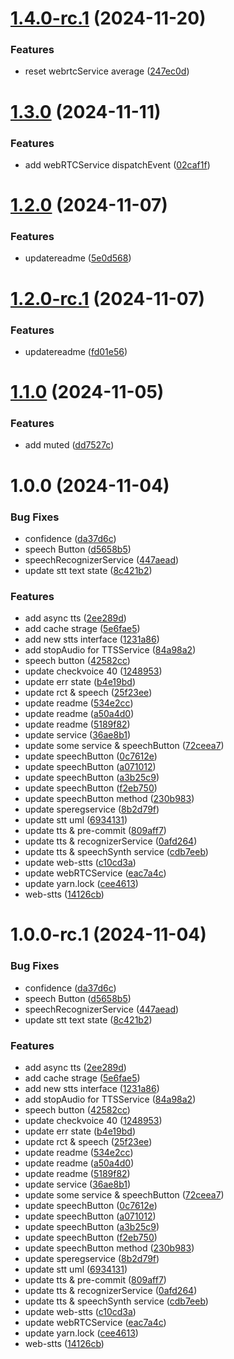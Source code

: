 # [1.4.0-rc.1](https://github.com/yanyunchangfeng/web-stts/compare/v1.3.0...v1.4.0-rc.1) (2024-11-20)

### Features

- reset webrtcService average ([247ec0d](https://github.com/yanyunchangfeng/web-stts/commit/247ec0d8275625c095dcc1b0836cc249f536ad48))

# [1.3.0](https://github.com/yanyunchangfeng/web-stts/compare/v1.2.0...v1.3.0) (2024-11-11)

### Features

- add webRTCService dispatchEvent ([02caf1f](https://github.com/yanyunchangfeng/web-stts/commit/02caf1fc0c848cbb554cdbec897140401ba49d35))

# [1.2.0](https://github.com/yanyunchangfeng/web-stts/compare/v1.1.0...v1.2.0) (2024-11-07)

### Features

- updatereadme ([5e0d568](https://github.com/yanyunchangfeng/web-stts/commit/5e0d568cd2aa6d7dd3f119cf9c2fe8fb4f5037c5))

# [1.2.0-rc.1](https://github.com/yanyunchangfeng/web-stts/compare/v1.1.0...v1.2.0-rc.1) (2024-11-07)

### Features

- updatereadme ([fd01e56](https://github.com/yanyunchangfeng/web-stts/commit/fd01e56a536c93305271108f6ff4528be9375536))

# [1.1.0](https://github.com/yanyunchangfeng/web-stts/compare/v1.0.0...v1.1.0) (2024-11-05)

### Features

- add muted ([dd7527c](https://github.com/yanyunchangfeng/web-stts/commit/dd7527c2d7c2eb372bf526dcfcfdb6bc07c7ee6a))

# 1.0.0 (2024-11-04)

### Bug Fixes

- confidence ([da37d6c](https://github.com/yanyunchangfeng/web-stts/commit/da37d6c83c4935771c8c4ecb6ffb00d6da147930))
- speech Button ([d5658b5](https://github.com/yanyunchangfeng/web-stts/commit/d5658b5be837709fb3918a4e3805d47bfbb059df))
- speechRecognizerService ([447aead](https://github.com/yanyunchangfeng/web-stts/commit/447aead0c5054b9668ecf53788b88c619a50893a))
- update stt text state ([8c421b2](https://github.com/yanyunchangfeng/web-stts/commit/8c421b2b917373b3444849aefa139ddebfcd72b5))

### Features

- add async tts ([2ee289d](https://github.com/yanyunchangfeng/web-stts/commit/2ee289d2ff64eba4889f5192c01222b5ac79e0e6))
- add cache strage ([5e6fae5](https://github.com/yanyunchangfeng/web-stts/commit/5e6fae52d39b4f76f50a6d6b7dc4cc8ee5ad86f1))
- add new stts interface ([1231a86](https://github.com/yanyunchangfeng/web-stts/commit/1231a86e762f74b3328355d51ec677e1a22df3b5))
- add stopAudio for TTSService ([84a98a2](https://github.com/yanyunchangfeng/web-stts/commit/84a98a28242b4d1260c121c28dd56b9a0ba4e9c7))
- speech button ([42582cc](https://github.com/yanyunchangfeng/web-stts/commit/42582cc5085cf4414cf3fc79a074526182c5a439))
- update checkvoice 40 ([1248953](https://github.com/yanyunchangfeng/web-stts/commit/124895389fb14e15bdf20465e2786806c97b2ccd))
- update err state ([b4e19bd](https://github.com/yanyunchangfeng/web-stts/commit/b4e19bd7af3de747f1b0c6fc559ccde7da1158c5))
- update rct & speech ([25f23ee](https://github.com/yanyunchangfeng/web-stts/commit/25f23eef48c48fa646a066e42be4ea63bdfaa035))
- update readme ([534e2cc](https://github.com/yanyunchangfeng/web-stts/commit/534e2ccf0361f0d1923dd00da5b5f8ac0bc4188c))
- update readme ([a50a4d0](https://github.com/yanyunchangfeng/web-stts/commit/a50a4d03f83672a5e097ab6c711e0a6259e14f58))
- update readme ([5189f82](https://github.com/yanyunchangfeng/web-stts/commit/5189f82d20d4012f34fd4fe918c8598bf4543903))
- update service ([36ae8b1](https://github.com/yanyunchangfeng/web-stts/commit/36ae8b15ef270cb5d7af042a96b41dc21e59e835))
- update some service & speechButton ([72ceea7](https://github.com/yanyunchangfeng/web-stts/commit/72ceea7430919d3cfbcb8bb8dbd2ed95a5efaa5b))
- update speechButton ([0c7612e](https://github.com/yanyunchangfeng/web-stts/commit/0c7612e10b1981c354498f6d0328446e6409655f))
- update speechButton ([a071012](https://github.com/yanyunchangfeng/web-stts/commit/a071012877211b8b2480fa6b398923af4eca9a58))
- update speechButton ([a3b25c9](https://github.com/yanyunchangfeng/web-stts/commit/a3b25c937f4d9a951c907dadfae98c03b2464f7a))
- update speechButton ([f2eb750](https://github.com/yanyunchangfeng/web-stts/commit/f2eb750486af61ca508c9b4e7f25b90d2198e818))
- update speechButton method ([230b983](https://github.com/yanyunchangfeng/web-stts/commit/230b983200004966bbd64c4d4bb456920505a918))
- update speregservice ([8b2d79f](https://github.com/yanyunchangfeng/web-stts/commit/8b2d79fc322ce93c2bd35bef2879650f325dfcca))
- update stt uml ([6934131](https://github.com/yanyunchangfeng/web-stts/commit/69341310fc745ecab4abae65817979c0658fe46d))
- update tts & pre-commit ([809aff7](https://github.com/yanyunchangfeng/web-stts/commit/809aff772e40aa9d6483075b930480fd42241dd6))
- update tts & recognizerService ([0afd264](https://github.com/yanyunchangfeng/web-stts/commit/0afd264d494b742fc2dc5cb78771d380417c16d1))
- update tts & speechSynth service ([cdb7eeb](https://github.com/yanyunchangfeng/web-stts/commit/cdb7eebf4ce6d9d641d4f54713b1385255770cec))
- update web-stts ([c10cd3a](https://github.com/yanyunchangfeng/web-stts/commit/c10cd3a43efec106a09d2903e80c89eb0d1250b4))
- update webRTCService ([eac7a4c](https://github.com/yanyunchangfeng/web-stts/commit/eac7a4ca670e6bab9a3e0dfd2f93e11c81b1e611))
- update yarn.lock ([cee4613](https://github.com/yanyunchangfeng/web-stts/commit/cee46139af4b05044c70d277a639de2bd6046260))
- web-stts ([14126cb](https://github.com/yanyunchangfeng/web-stts/commit/14126cb653e41513934300410d39b41d5d0aec5a))

# 1.0.0-rc.1 (2024-11-04)

### Bug Fixes

- confidence ([da37d6c](https://github.com/yanyunchangfeng/web-stts/commit/da37d6c83c4935771c8c4ecb6ffb00d6da147930))
- speech Button ([d5658b5](https://github.com/yanyunchangfeng/web-stts/commit/d5658b5be837709fb3918a4e3805d47bfbb059df))
- speechRecognizerService ([447aead](https://github.com/yanyunchangfeng/web-stts/commit/447aead0c5054b9668ecf53788b88c619a50893a))
- update stt text state ([8c421b2](https://github.com/yanyunchangfeng/web-stts/commit/8c421b2b917373b3444849aefa139ddebfcd72b5))

### Features

- add async tts ([2ee289d](https://github.com/yanyunchangfeng/web-stts/commit/2ee289d2ff64eba4889f5192c01222b5ac79e0e6))
- add cache strage ([5e6fae5](https://github.com/yanyunchangfeng/web-stts/commit/5e6fae52d39b4f76f50a6d6b7dc4cc8ee5ad86f1))
- add new stts interface ([1231a86](https://github.com/yanyunchangfeng/web-stts/commit/1231a86e762f74b3328355d51ec677e1a22df3b5))
- add stopAudio for TTSService ([84a98a2](https://github.com/yanyunchangfeng/web-stts/commit/84a98a28242b4d1260c121c28dd56b9a0ba4e9c7))
- speech button ([42582cc](https://github.com/yanyunchangfeng/web-stts/commit/42582cc5085cf4414cf3fc79a074526182c5a439))
- update checkvoice 40 ([1248953](https://github.com/yanyunchangfeng/web-stts/commit/124895389fb14e15bdf20465e2786806c97b2ccd))
- update err state ([b4e19bd](https://github.com/yanyunchangfeng/web-stts/commit/b4e19bd7af3de747f1b0c6fc559ccde7da1158c5))
- update rct & speech ([25f23ee](https://github.com/yanyunchangfeng/web-stts/commit/25f23eef48c48fa646a066e42be4ea63bdfaa035))
- update readme ([534e2cc](https://github.com/yanyunchangfeng/web-stts/commit/534e2ccf0361f0d1923dd00da5b5f8ac0bc4188c))
- update readme ([a50a4d0](https://github.com/yanyunchangfeng/web-stts/commit/a50a4d03f83672a5e097ab6c711e0a6259e14f58))
- update readme ([5189f82](https://github.com/yanyunchangfeng/web-stts/commit/5189f82d20d4012f34fd4fe918c8598bf4543903))
- update service ([36ae8b1](https://github.com/yanyunchangfeng/web-stts/commit/36ae8b15ef270cb5d7af042a96b41dc21e59e835))
- update some service & speechButton ([72ceea7](https://github.com/yanyunchangfeng/web-stts/commit/72ceea7430919d3cfbcb8bb8dbd2ed95a5efaa5b))
- update speechButton ([0c7612e](https://github.com/yanyunchangfeng/web-stts/commit/0c7612e10b1981c354498f6d0328446e6409655f))
- update speechButton ([a071012](https://github.com/yanyunchangfeng/web-stts/commit/a071012877211b8b2480fa6b398923af4eca9a58))
- update speechButton ([a3b25c9](https://github.com/yanyunchangfeng/web-stts/commit/a3b25c937f4d9a951c907dadfae98c03b2464f7a))
- update speechButton ([f2eb750](https://github.com/yanyunchangfeng/web-stts/commit/f2eb750486af61ca508c9b4e7f25b90d2198e818))
- update speechButton method ([230b983](https://github.com/yanyunchangfeng/web-stts/commit/230b983200004966bbd64c4d4bb456920505a918))
- update speregservice ([8b2d79f](https://github.com/yanyunchangfeng/web-stts/commit/8b2d79fc322ce93c2bd35bef2879650f325dfcca))
- update stt uml ([6934131](https://github.com/yanyunchangfeng/web-stts/commit/69341310fc745ecab4abae65817979c0658fe46d))
- update tts & pre-commit ([809aff7](https://github.com/yanyunchangfeng/web-stts/commit/809aff772e40aa9d6483075b930480fd42241dd6))
- update tts & recognizerService ([0afd264](https://github.com/yanyunchangfeng/web-stts/commit/0afd264d494b742fc2dc5cb78771d380417c16d1))
- update tts & speechSynth service ([cdb7eeb](https://github.com/yanyunchangfeng/web-stts/commit/cdb7eebf4ce6d9d641d4f54713b1385255770cec))
- update web-stts ([c10cd3a](https://github.com/yanyunchangfeng/web-stts/commit/c10cd3a43efec106a09d2903e80c89eb0d1250b4))
- update webRTCService ([eac7a4c](https://github.com/yanyunchangfeng/web-stts/commit/eac7a4ca670e6bab9a3e0dfd2f93e11c81b1e611))
- update yarn.lock ([cee4613](https://github.com/yanyunchangfeng/web-stts/commit/cee46139af4b05044c70d277a639de2bd6046260))
- web-stts ([14126cb](https://github.com/yanyunchangfeng/web-stts/commit/14126cb653e41513934300410d39b41d5d0aec5a))
